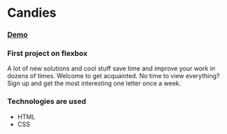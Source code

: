 # Candies

### [Demo](https://ruchkovlad.github.io/candies/src/index.html)

### First project on flexbox

A lot of new solutions and cool stuff save time and improve your work in dozens of times. Welcome to get acquainted. No time to view everything? Sign up and get the most interesting one letter once a week.

### Technologies are used

- HTML
- CSS
